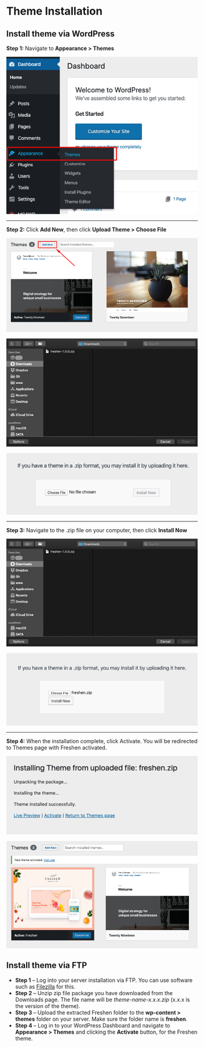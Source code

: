 # Theme Installation

## Install theme via WordPress

**Step 1:** Navigate to **Appearance > Themes**

![Themes](images/themes.png)

---
**Step 2:** Click **Add New**, then click **Upload Theme > Choose File**

![Add New Theme](images/add-new-theme.png)

![Upload Theme](images/upload-theme.png)

![Choose File](images/choose-file.png)

---
**Step 3:** Navigate to the .zip file on your computer, then click **Install Now**

![Upload Theme](images/upload-theme.png)

![Install Theme](images/install-theme.png)

---
**Step 4:** When the installation complete, click Activate. You will be redirected to Themes page with Freshen activated.

![Activate Theme](images/activate-theme.png)

![New Theme Activated](images/new-theme-activated.png)

## Install theme via FTP
- **Step 1** – Log into your server installation via FTP. You can use software such as [Filezilla](https://filezilla-project.org/) for this.
- **Step 2** – Unzip zip file package you have downloaded from the Downloads page. The file name will be *theme-name-x.x.x.zip* (x.x.x is the version of the theme).
- **Step 3** – Upload the extracted Freshen folder to the **wp-content > themes** folder on your server. Make sure the folder name is **freshen**.
- **Step 4** – Log in to your WordPress Dashboard and navigate to **Appearance > Themes** and clicking the **Activate** button, for the Freshen theme.